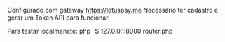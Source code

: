 Configurado com gateway https://lotuspay.me
Necessário ter cadastro e gerar um Token API para funcionar.

Para testar localmenete: php -S 127.0.0.1:8000 router.php